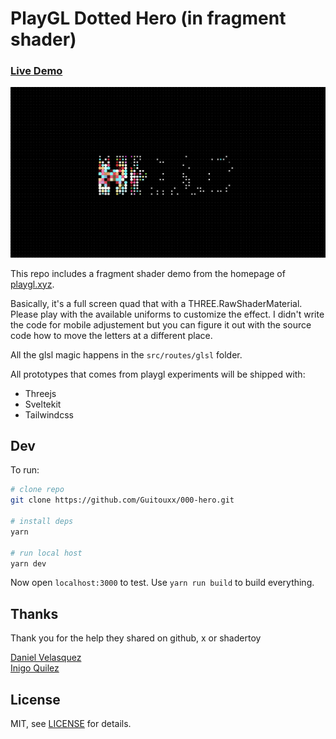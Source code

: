 # PlayGL Dotted Hero (in fragment shader)

### [Live Demo](https://playgl-000-hero.netlify.app/)

![Demo Screenshot](https://github.com/Guitouxx/000-hero/blob/main/static/screenshot.png?raw=true)

This repo includes a fragment shader demo from the homepage of [playgl.xyz](https://playgl.xyz).


Basically, it's a full screen quad that with a THREE.RawShaderMaterial. Please play with the available uniforms to customize the effect. I didn't write the code for mobile adjustement but you can figure it out with the source code how to move the letters at a different place. 

All the glsl magic happens in the `src/routes/glsl` folder. 


All prototypes that comes from playgl experiments will be shipped with:
- Threejs  
- Sveltekit  
- Tailwindcss


## Dev


To run:

```sh
# clone repo
git clone https://github.com/Guitouxx/000-hero.git

# install deps
yarn

# run local host
yarn dev
```

Now open `localhost:3000` to test. Use `yarn run build` to build everything.

## Thanks

Thank you for the help they shared on github, x or shadertoy

[Daniel Velasquez](https://x.com/anemolito)  
[Inigo Quilez](https://x.com/iquilezles) 


## License

MIT, see [LICENSE](https://github.com/Guitouxx/000-hero/blob/main/LICENSE) for details.
